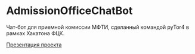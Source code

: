 # AdmissionOfficeChatBot

Чат-бот для приемной комиссии МФТИ, сделанный командой pyTor4 в рамках Хакатона ФЦК.

[Презентация проекта](https://docs.google.com/presentation/d/1ZhYrrvcHH3ZGYJ8tWwPINY6OFtkAyqZ-reEhRgDPpcM/edit#slide=id.g7ed299a062_3_82)
